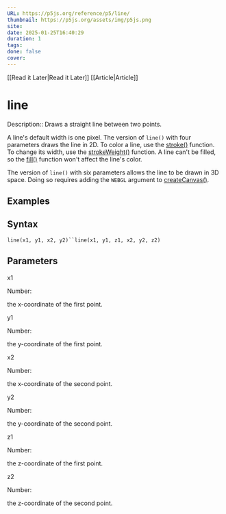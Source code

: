 ```yaml
---
URL: https://p5js.org/reference/p5/line/
thumbnail: https://p5js.org/assets/img/p5js.png
site: 
date: 2025-01-25T16:40:29
duration: 1
tags: 
done: false
cover: 
---
```

[[Read it Later|Read it Later]] [[Article|Article]] 
# line

Description:: Draws a straight line between two points.

A line's default width is one pixel. The version of `line()` with four parameters draws the line in 2D. To color a line, use the [stroke()](https://p5js.org/reference/p5/stroke/) function. To change its width, use the [strokeWeight()](https://p5js.org/reference/p5/strokeWeight/) function. A line can't be filled, so the [fill()](https://p5js.org/reference/p5/fill/) function won't affect the line's color.

The version of `line()` with six parameters allows the line to be drawn in 3D space. Doing so requires adding the `WEBGL` argument to [createCanvas()](https://p5js.org/reference/p5/createCanvas/).

## Examples

## Syntax

`line(x1, y1, x2, y2)``line(x1, y1, z1, x2, y2, z2)`

## Parameters

x1

Number:

the x-coordinate of the first point.

y1

Number:

the y-coordinate of the first point.

x2

Number:

the x-coordinate of the second point.

y2

Number:

the y-coordinate of the second point.

z1

Number:

the z-coordinate of the first point.

z2

Number:

the z-coordinate of the second point.

